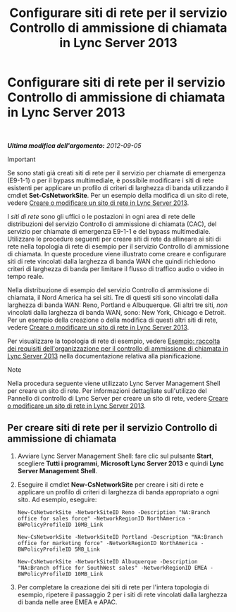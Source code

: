 ﻿---
title: Configurare siti di rete per il servizio Controllo di ammissione di chiamata in Lync Server 2013
TOCTitle: Configurare siti di rete per il servizio Controllo di ammissione di chiamata in Lync Server 2013
ms:assetid: afcea38f-5789-45ec-97af-c6e38364950c
ms:mtpsurl: https://technet.microsoft.com/it-it/library/Gg412840(v=OCS.15)
ms:contentKeyID: 49301676
ms.date: 08/24/2015
mtps_version: v=OCS.15
ms.translationtype: HT
---

# Configurare siti di rete per il servizio Controllo di ammissione di chiamata in Lync Server 2013

 

_**Ultima modifica dell'argomento:** 2012-09-05_

> [!important]  
> Se sono stati già creati siti di rete per il servizio per chiamate di emergenza (E9-1-1) o per il bypass multimediale, è possibile modificare i siti di rete esistenti per applicare un profilo di criteri di larghezza di banda utilizzando il cmdlet <strong>Set-CsNetworkSite</strong>. Per un esempio della modifica di un sito di rete, vedere <a href="lync-server-2013-create-or-modify-a-network-site.md">Creare o modificare un sito di rete in Lync Server 2013</a>.

I *siti di rete* sono gli uffici o le postazioni in ogni area di rete delle distribuzioni del servizio Controllo di ammissione di chiamata (CAC), del servizio per chiamate di emergenza E9-1-1 e del bypass multimediale. Utilizzare le procedure seguenti per creare siti di rete da allineare ai siti di rete nella topologia di rete di esempio per il servizio Controllo di ammissione di chiamata. In queste procedure viene illustrato come creare e configurare siti di rete vincolati dalla larghezza di banda WAN che quindi richiedono criteri di larghezza di banda per limitare il flusso di traffico audio o video in tempo reale.

Nella distribuzione di esempio del servizio Controllo di ammissione di chiamata, il Nord America ha sei siti. Tre di questi siti sono vincolati dalla larghezza di banda WAN: Reno, Portland e Albuquerque. Gli altri tre siti, *non* vincolati dalla larghezza di banda WAN, sono: New York, Chicago e Detroit. Per un esempio della creazione o della modifica di questi altri siti di rete, vedere [Creare o modificare un sito di rete in Lync Server 2013](lync-server-2013-create-or-modify-a-network-site.md).

Per visualizzare la topologia di rete di esempio, vedere [Esempio: raccolta dei requisiti dell'organizzazione per il controllo di ammissione di chiamata in Lync Server 2013](lync-server-2013-example-of-gathering-your-requirements-for-call-admission-control.md) nella documentazione relativa alla pianificazione.


> [!NOTE]
> Nella procedura seguente viene utilizzato Lync Server Management Shell per creare un sito di rete. Per informazioni dettagliate sull'utilizzo del Pannello di controllo di Lync Server per creare un sito di rete, vedere <A href="lync-server-2013-create-or-modify-a-network-site.md">Creare o modificare un sito di rete in Lync Server 2013</A>.



## Per creare siti di rete per il servizio Controllo di ammissione di chiamata

1.  Avviare Lync Server Management Shell: fare clic sul pulsante **Start**, scegliere **Tutti i programmi**, **Microsoft Lync Server 2013** e quindi **Lync Server Management Shell**.

2.  Eseguire il cmdlet **New-CsNetworkSite** per creare i siti di rete e applicare un profilo di criteri di larghezza di banda appropriato a ogni sito. Ad esempio, eseguire:
    
    ```
    New-CsNetworkSite -NetworkSiteID Reno -Description "NA:Branch office for sales force" -NetworkRegionID NorthAmerica -BWPolicyProfileID 10MB_Link
    ```
    ```
    New-CsNetworkSite -NetworkSiteID Portland -Description "NA:Branch office for marketing force" -NetworkRegionID NorthAmerica -BWPolicyProfileID 5MB_Link
    ```
    ```
    New-CsNetworkSite -NetworkSiteID Albuquerque -Description "NA:Branch office for SouthWest sales" -NetworkRegionID EMEA -BWPolicyProfileID 10MB_Link
    ```

3.  Per completare la creazione dei siti di rete per l'intera topologia di esempio, ripetere il passaggio 2 per i siti di rete vincolati dalla larghezza di banda nelle aree EMEA e APAC.

